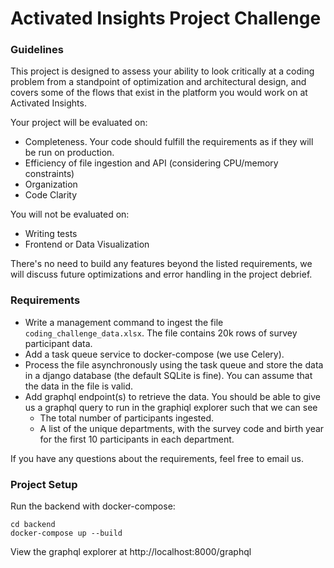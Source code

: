 # Activated Insights Project Challenge

### Guidelines

This project is designed to assess your ability to look critically at a coding problem from a standpoint of optimization and architectural design, and covers some of the flows that exist in the platform you would work on at Activated Insights.

Your project will be evaluated on:

- Completeness. Your code should fulfill the requirements as if they will be run on production.
- Efficiency of file ingestion and API (considering CPU/memory constraints)
- Organization
- Code Clarity

You will not be evaluated on:

- Writing tests
- Frontend or Data Visualization

There's no need to build any features beyond the listed requirements, we
will discuss future optimizations and error handling in the project debrief.

### Requirements

- Write a management command to ingest the file `coding_challenge_data.xlsx`. The file contains 20k rows of survey participant data.
- Add a task queue service to docker-compose (we use Celery).
- Process the file asynchronously using the task queue and store the data in a django database (the default SQLite is fine). You can assume that the data in the file is valid.
- Add graphql endpoint(s) to retrieve the data. You should be able to give us a graphql query to run in the graphiql explorer such that we can see
  - The total number of participants ingested.
  - A list of the unique departments, with the survey code and birth year for the first 10 participants in each department.

If you have any questions about the requirements, feel free to email us.

### Project Setup

Run the backend with docker-compose:

```
cd backend
docker-compose up --build
```

View the graphql explorer at
http://localhost:8000/graphql
